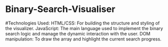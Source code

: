 # Binary-Search-Visualiser
#Technologies Used:
HTML/CSS: For building the structure and styling of the visualizer.
JavaScript: The main language used to implement the binary search logic and manage the dynamic interaction with the user.
 DOM manipulation: To draw the array and highlight the current search progress.
